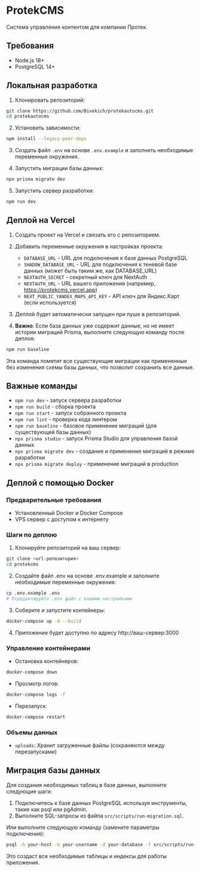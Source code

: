 # ProtekCMS

Система управления контентом для компании Протек.

## Требования

- Node.js 18+
- PostgreSQL 14+

## Локальная разработка

1. Клонировать репозиторий:

```bash
git clone https://github.com/Bivekich/protekautocms.git
cd protekautocms
```

2. Установить зависимости:

```bash
npm install --legacy-peer-deps
```

3. Создать файл `.env` на основе `.env.example` и заполнить необходимые переменные окружения.

4. Запустить миграции базы данных:

```bash
npx prisma migrate dev
```

5. Запустить сервер разработки:

```bash
npm run dev
```

## Деплой на Vercel

1. Создать проект на Vercel и связать его с репозиторием.

2. Добавить переменные окружения в настройках проекта:

   - `DATABASE_URL` - URL для подключения к базе данных PostgreSQL
   - `SHADOW_DATABASE_URL` - URL для подключения к теневой базе данных (может быть таким же, как DATABASE_URL)
   - `NEXTAUTH_SECRET` - секретный ключ для NextAuth
   - `NEXTAUTH_URL` - URL вашего приложения (например, https://protekcms.vercel.app)
   - `NEXT_PUBLIC_YANDEX_MAPS_API_KEY` - API ключ для Яндекс.Карт (если используется)

3. Деплой будет автоматически запущен при пуше в репозиторий.

4. **Важно**: Если база данных уже содержит данные, но не имеет истории миграций Prisma, выполните следующую команду после деплоя:

```bash
npm run baseline
```

Эта команда пометит все существующие миграции как примененные без изменения схемы базы данных, что позволит сохранить все данные.

## Важные команды

- `npm run dev` - запуск сервера разработки
- `npm run build` - сборка проекта
- `npm run start` - запуск собранного проекта
- `npm run lint` - проверка кода линтером
- `npm run baseline` - базовое применение миграций (для существующей базы данных)
- `npx prisma studio` - запуск Prisma Studio для управления базой данных
- `npx prisma migrate dev` - создание и применение миграций в режиме разработки
- `npx prisma migrate deploy` - применение миграций в production

## Деплой с помощью Docker

### Предварительные требования

- Установленный Docker и Docker Compose
- VPS сервер с доступом к интернету

### Шаги по деплою

1. Клонируйте репозиторий на ваш сервер:

```bash
git clone <url-репозитория>
cd protekcms
```

2. Создайте файл .env на основе .env.example и заполните необходимые переменные окружения:

```bash
cp .env.example .env
# Отредактируйте .env файл с вашими настройками
```

3. Соберите и запустите контейнеры:

```bash
docker-compose up -d --build
```

4. Приложение будет доступно по адресу http://ваш-сервер:3000

### Управление контейнерами

- Остановка контейнеров:

```bash
docker-compose down
```

- Просмотр логов:

```bash
docker-compose logs -f
```

- Перезапуск:

```bash
docker-compose restart
```

### Объемы данных

- `uploads`: Хранит загруженные файлы (сохраняются между перезапусками)

## Миграция базы данных

Для создания необходимых таблиц в базе данных, выполните следующие шаги:

1. Подключитесь к базе данных PostgreSQL используя инструменты, такие как psql или pgAdmin.
2. Выполните SQL-запросы из файла `src/scripts/run-migration.sql`.

Или выполните следующую команду (замените параметры подключения):

```bash
psql -h your-host -U your-username -d your-database -f src/scripts/run-migration.sql
```

Это создаст все необходимые таблицы и индексы для работы приложения.
